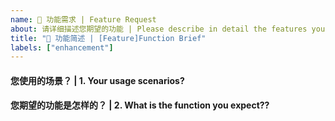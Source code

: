 ```yaml
---
name: 🚀 功能需求 | Feature Request
about: 请详细描述您期望的功能 | Please describe in detail the features you expect
title: "🚀 功能简述 | [Feature]Function Brief"
labels: ["enhancement"]
---
```


<!-- 请在您提交期望的功能之前，回答以下这些问题。 | Please answer these questions before you submit the desired feature. -->

#### 您使用的场景？ | 1. Your usage scenarios?

#### 您期望的功能是怎样的？ | 2. What is the function you expect??
